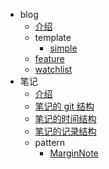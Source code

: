 - blog
  - [介绍](/blog/docsify/README.md)
  - template
    - [simple](/blog/docsify/template/simple/README.md)
  - [feature](/blog/docsify/feature.md)
  - [watchlist](/blog/docsify/watchlist.md)
- 笔记
  - [介绍](/notebook/README.md)
  - [笔记的 git 结构](/notebook/repo-struct.md)
  - [笔记的时间结构](/notebook/time-struct.md)
  - [笔记的记录结构](/notebook/md-struct.md)
  - pattern
    - [MarginNote](/notebook/pattern/MarginNote.md)
